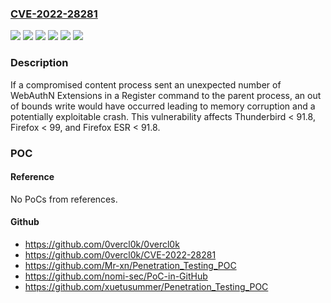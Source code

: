 ### [CVE-2022-28281](https://cve.mitre.org/cgi-bin/cvename.cgi?name=CVE-2022-28281)
![](https://img.shields.io/static/v1?label=Product&message=Firefox%20ESR&color=blue)
![](https://img.shields.io/static/v1?label=Product&message=Firefox&color=blue)
![](https://img.shields.io/static/v1?label=Product&message=Thunderbird&color=blue)
![](https://img.shields.io/static/v1?label=Version&message=%3C%2091.8%20&color=brighgreen)
![](https://img.shields.io/static/v1?label=Version&message=%3C%2099%20&color=brighgreen)
![](https://img.shields.io/static/v1?label=Vulnerability&message=Out%20of%20bounds%20write%20due%20to%20unexpected%20WebAuthN%20Extensions&color=brighgreen)

### Description

If a compromised content process sent an unexpected number of WebAuthN Extensions in a Register command to the parent process, an out of bounds write would have occurred leading to memory corruption and a potentially exploitable crash. This vulnerability affects Thunderbird < 91.8, Firefox < 99, and Firefox ESR < 91.8.

### POC

#### Reference
No PoCs from references.

#### Github
- https://github.com/0vercl0k/0vercl0k
- https://github.com/0vercl0k/CVE-2022-28281
- https://github.com/Mr-xn/Penetration_Testing_POC
- https://github.com/nomi-sec/PoC-in-GitHub
- https://github.com/xuetusummer/Penetration_Testing_POC

